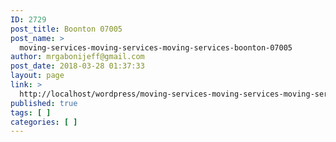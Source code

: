 ```yaml
---
ID: 2729
post_title: Boonton 07005
post_name: >
  moving-services-moving-services-moving-services-boonton-07005
author: mrgabonijeff@gmail.com
post_date: 2018-03-28 01:37:33
layout: page
link: >
  http://localhost/wordpress/moving-services-moving-services-moving-services-boonton-07005/
published: true
tags: [ ]
categories: [ ]
---
```

